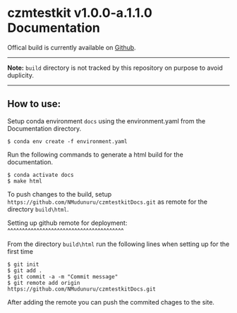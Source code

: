 czmtestkit v1.0.0-a.1.1.0 Documentation
================================

Offical build is currently available on [Github](https://github.com/NMudunuru/czmtestkitDocs.git). 

----

**Note:**
``build`` directory is not tracked by this repository on purpose to avoid duplicity. 

----

How to use:
-----------

Setup conda environment ``docs`` using the environment.yaml from the Documentation directory.

    $ conda env create -f environment.yaml

Run the following commands to generate a html build for the documentation.

    $ conda activate docs
    $ make html

To push changes to the build, setup ``https://github.com/NMudunuru/czmtestkitDocs.git`` as remote for the directory ``build\html``.

Setting up github remote for deployment:
^^^^^^^^^^^^^^^^^^^^^^^^^^^^^^^^^^^^^^^^

From the directory ``build\html`` run the following lines when setting up for the first time

    $ git init
    $ git add .
    $ git commit -a -m "Commit message"
    $ git remote add origin https://github.com/NMudunuru/czmtestkitDocs.git

After adding the remote you can push the commited chages to the site. 